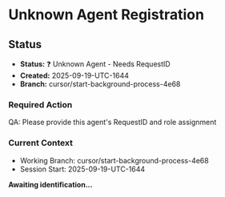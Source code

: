 # Unknown Agent Registration

## Status
- **Status:** ❓ Unknown Agent - Needs RequestID
- **Created:** 2025-09-19-UTC-1644  
- **Branch:** cursor/start-background-process-4e68

### Required Action
QA: Please provide this agent's RequestID and role assignment

### Current Context
- Working Branch: cursor/start-background-process-4e68
- Session Start: 2025-09-19-UTC-1644

**Awaiting identification...**
